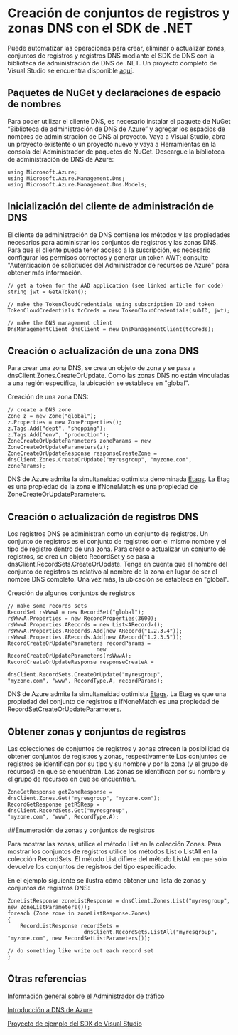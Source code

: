 <properties 
   pageTitle="Automatización de operaciones de conjuntos de registros y DNS con el SDK de .NET | Microsoft Azure" 
   description="Uso del SDK de .NET para automatizar todas las operaciones DNS para DNS de Azure." 
   services="dns" 
   documentationCenter="na" 
   authors="joaoma" 
   manager="adinah" 
   editor=""/>

<tags
   ms.service="dns"
   ms.devlang="na"
   ms.topic="article"
   ms.tgt_pltfrm="na"
   ms.workload="infrastructure-services" 
   ms.date="05/20/2015"
   ms.author="joaoma"/>
# Creación de conjuntos de registros y zonas DNS con el SDK de .NET
Puede automatizar las operaciones para crear, eliminar o actualizar zonas, conjuntos de registros y registros DNS mediante el SDK de DNS con la biblioteca de administración de DNS de .NET. Un proyecto completo de Visual Studio se encuentra disponible [aquí](http://download.microsoft.com/download/2/A/C/2AC64449-1747-49E9-B875-C71827890126/AzureDnsSDKExample_2015_05_05.zip).

## Paquetes de NuGet y declaraciones de espacio de nombres
Para poder utilizar el cliente DNS, es necesario instalar el paquete de NuGet “Biblioteca de administración de DNS de Azure” y agregar los espacios de nombres de administración de DNS al proyecto. Vaya a Visual Studio, abra un proyecto existente o un proyecto nuevo y vaya a Herramientas en la consola del Administrador de paquetes de NuGet. Descargue la biblioteca de administración de DNS de Azure:

	using Microsoft.Azure;
	using Microsoft.Azure.Management.Dns;
	using Microsoft.Azure.Management.Dns.Models;

## Inicialización del cliente de administración de DNS

El cliente de administración de DNS contiene los métodos y las propiedades necesarios para administrar los conjuntos de registros y las zonas DNS. Para que el cliente pueda tener acceso a la suscripción, es necesario configurar los permisos correctos y generar un token AWT; consulte "Autenticación de solicitudes del Administrador de recursos de Azure" para obtener más información.

	// get a token for the AAD application (see linked article for code)
	string jwt = GetAToken();

	// make the TokenCloudCredentials using subscription ID and token
	TokenCloudCredentials tcCreds = new TokenCloudCredentials(subID, jwt);

	// make the DNS management client
	DnsManagementClient dnsClient = new DnsManagementClient(tcCreds);

## Creación o actualización de una zona DNS

Para crear una zona DNS, se crea un objeto de zona y se pasa a dnsClient.Zones.CreateOrUpdate. Como las zonas DNS no están vinculadas a una región específica, la ubicación se establece en "global".<BR>

Creación de una zona DNS:

	// create a DNS zone
	Zone z = new Zone("global");
	z.Properties = new ZoneProperties();
	z.Tags.Add("dept", "shopping");
	z.Tags.Add("env", "production");
	ZoneCreateOrUpdateParameters zoneParams = new ZoneCreateOrUpdateParameters(z);
	ZoneCreateOrUpdateResponse responseCreateZone = 
	dnsClient.Zones.CreateOrUpdate("myresgroup", "myzone.com", zoneParams);


DNS de Azure admite la simultaneidad optimista denominada [Etags](../dns-getstarted-create-dnszone#Etags-and-tags). La Etag es una propiedad de la zona e IfNoneMatch es una propiedad de ZoneCreateOrUpdateParameters.

## Creación o actualización de registros DNS
Los registros DNS se administran como un conjunto de registros. Un conjunto de registros es el conjunto de registros con el mismo nombre y el tipo de registro dentro de una zona. Para crear o actualizar un conjunto de registros, se crea un objeto RecordSet y se pasa a dnsClient.RecordSets.CreateOrUpdate. Tenga en cuenta que el nombre del conjunto de registros es relativo al nombre de la zona en lugar de ser el nombre DNS completo. Una vez más, la ubicación se establece en "global".
    
Creación de algunos conjuntos de registros

	// make some records sets
	RecordSet rsWwwA = new RecordSet("global");
	rsWwwA.Properties = new RecordProperties(3600);
	rsWwwA.Properties.ARecords = new List<ARecord>();
	rsWwwA.Properties.ARecords.Add(new ARecord("1.2.3.4"));
	rsWwwA.Properties.ARecords.Add(new ARecord("1.2.3.5"));
	RecordCreateOrUpdateParameters recordParams = 
								new RecordCreateOrUpdateParameters(rsWwwA);
	RecordCreateOrUpdateResponse responseCreateA = 
								dnsClient.RecordSets.CreateOrUpdate("myresgroup", 
	"myzone.com", "www", RecordType.A, recordParams);
	
    
DNS de Azure admite la simultaneidad optimista [Etags](../dns-getstarted-create-dnszone#Etags-and-tags). La Etag es que una propiedad del conjunto de registros e IfNoneMatch es una propiedad de RecordSetCreateOrUpdateParameters.

## Obtener zonas y conjuntos de registros
Las colecciones de conjuntos de registros y zonas ofrecen la posibilidad de obtener conjuntos de registros y zonas, respectivamente Los conjuntos de registros se identifican por su tipo y su nombre y por la zona (y el grupo de recursos) en que se encuentran. Las zonas se identifican por su nombre y el grupo de recursos en que se encuentran.

	ZoneGetResponse getZoneResponse = 
	dnsClient.Zones.Get("myresgroup", "myzone.com");
	RecordGetResponse getRSResp = 
	dnsClient.RecordSets.Get("myresgroup", 
	"myzone.com", "www", RecordType.A);

##Enumeración de zonas y conjuntos de registros

Para mostrar las zonas, utilice el método List en la colección Zones. Para mostrar los conjuntos de registros utilice los métodos List o ListAll en la colección RecordSets. El método List difiere del método ListAll en que sólo devuelve los conjuntos de registros del tipo especificado.

En el ejemplo siguiente se ilustra cómo obtener una lista de zonas y conjuntos de registros DNS:


	ZoneListResponse zoneListResponse = dnsClient.Zones.List("myresgroup", new ZoneListParameters());
	foreach (Zone zone in zoneListResponse.Zones)
	{
    	RecordListResponse recordSets = 
                 			dnsClient.RecordSets.ListAll("myresgroup", "myzone.com", new RecordSetListParameters());

    // do something like write out each record set
	}
## Otras referencias 
[Información general sobre el Administrador de tráfico](../traffic-manager-overview)

[Introducción a DNS de Azure](../dns-overview)

[Proyecto de ejemplo del SDK de Visual Studio](http://download.microsoft.com/download/2/A/C/2AC64449-1747-49E9-B875-C71827890126/AzureDnsSDKExample_2015_05_05.zip)

<!---HONumber=August15_HO6-->